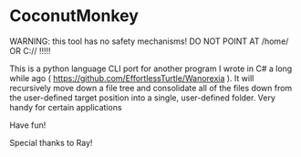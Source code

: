 # CoconutMonkey

WARNING: this tool has no safety mechanisms! DO NOT POINT AT /home/ OR C://  !!!!!


This is a python language CLI port for another program I wrote in C# a long while ago ( https://github.com/EffortlessTurtle/Wanorexia ).
It will recursively move down a file tree and consolidate all of the files down from the user-defined target position into a single, user-defined folder.
Very handy for certain applications

Have fun!

Special thanks to Ray!
